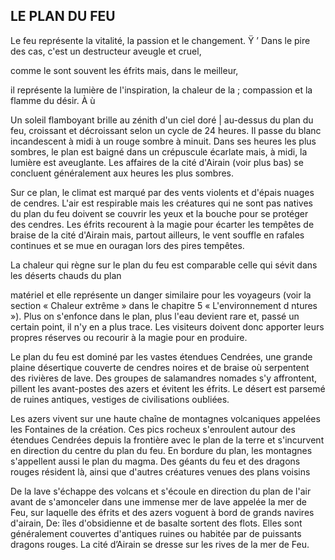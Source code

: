 ## LE PLAN DU FEU


Le feu représente la vitalité, la passion et le changement. Ÿ ’
Dans le pire des cas, c'est un destructeur aveugle et cruel,

comme le sont souvent les éfrits mais, dans le meilleur,

il représente la lumière de l'inspiration, la chaleur de la ;
compassion et la flamme du désir. À ù

Un soleil flamboyant brille au zénith d'un ciel doré |
au-dessus du plan du feu, croissant et décroissant selon
un cycle de 24 heures. Il passe du blanc incandescent à
midi à un rouge sombre à minuit. Dans ses heures les plus
sombres, le plan est baigné dans un crépuscule écarlate
mais, à midi, la lumière est aveuglante. Les affaires de la
cité d'Airain (voir plus bas) se concluent généralement aux
heures les plus sombres.

Sur ce plan, le climat est marqué par des vents violents
et d'épais nuages de cendres. L'air est respirable mais les
créatures qui ne sont pas natives du plan du feu doivent se
couvrir les yeux et la bouche pour se protéger des cendres.
Les éfrits recourent à la magie pour écarter les tempêtes
de braise de la cité d'Airain mais, partout ailleurs, le vent
souffle en rafales continues et se mue en ouragan lors des
pires tempêtes.

La chaleur qui règne sur le plan du feu est comparable
celle qui sévit dans les déserts chauds du plan

matériel et elle représente un danger similaire pour les
voyageurs (voir la section « Chaleur extrême » dans le
chapitre 5 « L'environnement d ntures »). Plus on
s'enfonce dans le plan, plus l'eau devient rare et, passé
un certain point, il n'y en a plus trace. Les visiteurs
doivent donc apporter leurs propres réserves ou recourir
à la magie pour en produire.

Le plan du feu est dominé par les vastes étendues
Cendrées, une grande plaine désertique couverte de
cendres noires et de braise où serpentent des rivières de
lave. Des groupes de salamandres nomades s'y affrontent,
pillent les avant-postes des azers et évitent les éfrits.
Le désert est parsemé de ruines antiques, vestiges de
civilisations oubliées.

Les azers vivent sur une haute chaîne de montagnes
volcaniques appelées les Fontaines de la création. Ces pics
rocheux s'enroulent autour des étendues Cendrées depuis la
frontière avec le plan de la terre et s'incurvent en direction
du centre du plan du feu. En bordure du plan, les montagnes
s'appellent aussi le plan du magma. Des géants du feu et
des dragons rouges résident là, ainsi que d'autres créatures
venues des plans voisins

De la lave s'échappe des volcans et s'écoule en direction
du plan de l'air avant de s'amonceler dans une immense
mer de lave appelée la mer de Feu, sur laquelle des éfrits
et des azers voguent à bord de grands navires d'airain, De:
îles d'obsidienne et de basalte sortent des flots. Elles sont
généralement couvertes d'antiques ruines ou habitée
par de puissants dragons rouges. La cité d’Airain se
dresse sur les rives de la mer de Feu.
